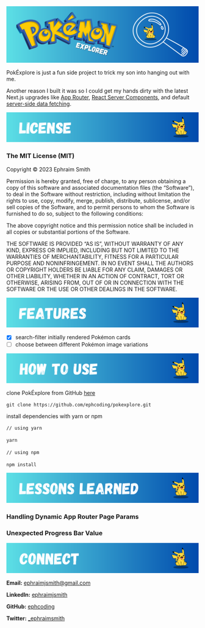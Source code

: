 <div id='title' align='center'>
  <img alt='readme title graphic' src='./assets/readme-title.png'>
</div>

PokÉxplore is just a fun side project to trick my son into hanging out with me.

Another reason I built it was so I could get my hands dirty with the latest Next.js upgrades like [App Router](https://nextjs.org/docs/app/building-your-application/routing/defining-routes), [React Server Components](https://nextjs.org/docs/getting-started/react-essentials#server-components), and default [server-side data fetching](https://nextjs.org/docs/app/building-your-application/data-fetching/patterns).

<div id='license' align='center'>
  <img alt='readme license graphic' src='./assets/readme-license.png'>
</div>

### The MIT License (MIT)

Copyright © 2023 Ephraim Smith

Permission is hereby granted, free of charge, to any person obtaining a copy of this software and associated documentation files (the “Software”), to deal in the Software without restriction, including without limitation the rights to use, copy, modify, merge, publish, distribute, sublicense, and/or sell copies of the Software, and to permit persons to whom the Software is furnished to do so, subject to the following conditions:

The above copyright notice and this permission notice shall be included in all copies or substantial portions of the Software.

THE SOFTWARE IS PROVIDED “AS IS”, WITHOUT WARRANTY OF ANY KIND, EXPRESS OR IMPLIED, INCLUDING BUT NOT LIMITED TO THE WARRANTIES OF MERCHANTABILITY, FITNESS FOR A PARTICULAR PURPOSE AND NONINFRINGEMENT. IN NO EVENT SHALL THE AUTHORS OR COPYRIGHT HOLDERS BE LIABLE FOR ANY CLAIM, DAMAGES OR OTHER LIABILITY, WHETHER IN AN ACTION OF CONTRACT, TORT OR OTHERWISE, ARISING FROM, OUT OF OR IN CONNECTION WITH THE SOFTWARE OR THE USE OR OTHER DEALINGS IN THE SOFTWARE.

<div id='features' align='center'>
  <img alt='readme features graphic' src='./assets/readme-features.png'>
</div>

- [x] search-filter initially rendered Pokémon cards
- [ ] choose between different Pokémon image variations

<div id='how-to-use' align='center'>
  <img alt='readme how-to-use graphic' src='./assets/readme-how-to-use.png'>
</div>

clone PokÉxplore from GitHub [here](https://github.com/ephcoding/pokexplore)

```
git clone https://github.com/ephcoding/pokexplore.git
```

install dependencies with yarn or npm

```
// using yarn

yarn

// using npm

npm install
```

<div id='lessons-learned' align='center'>
  <img alt='readme lessons-learned graphic' src='./assets/readme-lessons-learned.png'>
</div>

### Handling Dynamic App Router Page Params

### Unexpected Progress Bar Value

<div id='connect' align='center'>
  <img alt='readme connect graphic' src='./assets/readme-connect.png'>
</div>

**Email:** [ephraimjsmith@gmail.com](mailto:ephraimjsmith@gmail.com)

**LinkedIn:** [ephraimjsmith](https://linkedin.com/in/ephraimjsmith)

**GitHub:** [ephcoding](https://github.com/ephcoding)

**Twitter:** [\_ephraimsmith](https://twitter.com/_ephraimsmith)
